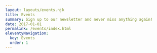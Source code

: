 ```yaml
---
layout: layouts/events.njk
title: Events
summary: Sign up to our newsletter and never miss anything again!
date: 2017-01-01
permalink: /events/index.html
eleventyNavigation:
  key: Events
  order: 1
---
```

